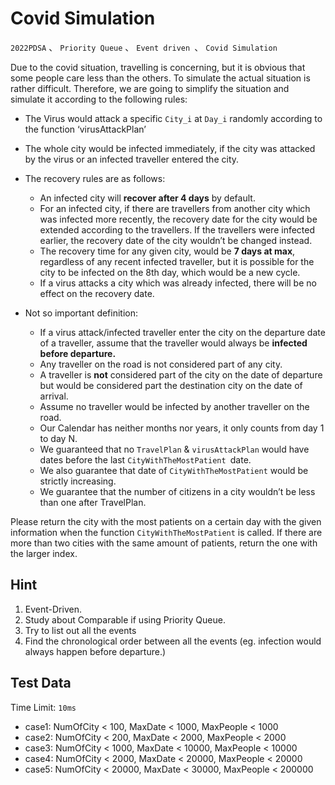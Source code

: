 # Covid Simulation
`2022PDSA` 、 `Priority Queue` 、 `Event driven `、 `Covid Simulation`

Due to the covid situation, travelling is concerning, but it is obvious that some people care less than the others. To simulate the actual situation is rather difficult. Therefore, we are going to simplify the situation and simulate it according to the following rules:

* The Virus would attack a specific `City_i` at `Day_i` randomly according to the function ‘virusAttackPlan’
* The whole city would be infected immediately, if the city was attacked by the virus or an infected traveller entered the city.
* The recovery rules are as follows:
    * An infected city will **recover after 4 days** by default.
    * For an infected city, if there are travellers from another city which was infected more recently, the recovery date for the city would be extended according to the travellers. If the travellers were infected earlier, the recovery date of the city wouldn’t be changed instead.
    * The recovery time for any given city, would be **7 days at max**, regardless of any recent infected traveller, but it is possible for the city to be infected on the 8th day, which would be a new cycle.
    * If a virus attacks a city which was already infected, there will be no effect on the recovery date.
    
* Not so important definition:
    * If a virus attack/infected traveller enter the city on the departure date of a traveller, assume that the traveller would always be **infected before departure.**
    * Any traveller on the road is not considered part of any city.
    * A traveller is **not** considered part of the city on the date of departure but would be considered part the destination city on the date of arrival.
    * Assume no traveller would be infected by another traveller on the road.
    * Our Calendar has neither months nor years, it only counts from day 1 to day N.
    * We guaranteed that no `TravelPlan` & `virusAttackPlan` would have dates before the last `CityWithTheMostPatient `date.
    * We also guarantee that date of `CityWithTheMostPatient` would be strictly increasing.
    * We guarantee that the number of citizens in a city wouldn’t be less than one after TravelPlan.

Please return the city with the most patients on a certain day with the given information when the function `CityWithTheMostPatient` is called. If there are more than two cities with the same amount of patients, return the one with the larger index.

## Hint
1. Event-Driven.
2. Study about Comparable if using Priority Queue.
3. Try to list out all the events
4. Find the chronological order between all the events
(eg. infection would always happen before departure.)

## Test Data
Time Limit: `10ms`

* case1: NumOfCity < 100, MaxDate < 1000, MaxPeople < 1000
* case2: NumOfCity < 200, MaxDate < 2000, MaxPeople < 2000
* case3: NumOfCity < 1000, MaxDate < 10000, MaxPeople < 10000
* case4: NumOfCity < 2000, MaxDate < 20000, MaxPeople < 20000
* case5: NumOfCity < 20000, MaxDate < 30000, MaxPeople < 200000